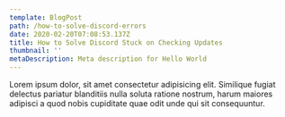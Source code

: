 ```yaml
---
template: BlogPost
path: /how-to-solve-discord-errors
date: 2020-02-20T07:08:53.137Z
title: How to Solve Discord Stuck on Checking Updates
thumbnail: ''
metaDescription: Meta description for Hello World
---
```


Lorem ipsum dolor, sit amet consectetur adipisicing elit. Similique fugiat delectus pariatur blanditiis nulla soluta ratione nostrum, harum maiores adipisci a quod nobis cupiditate quae odit unde qui sit consequuntur.
